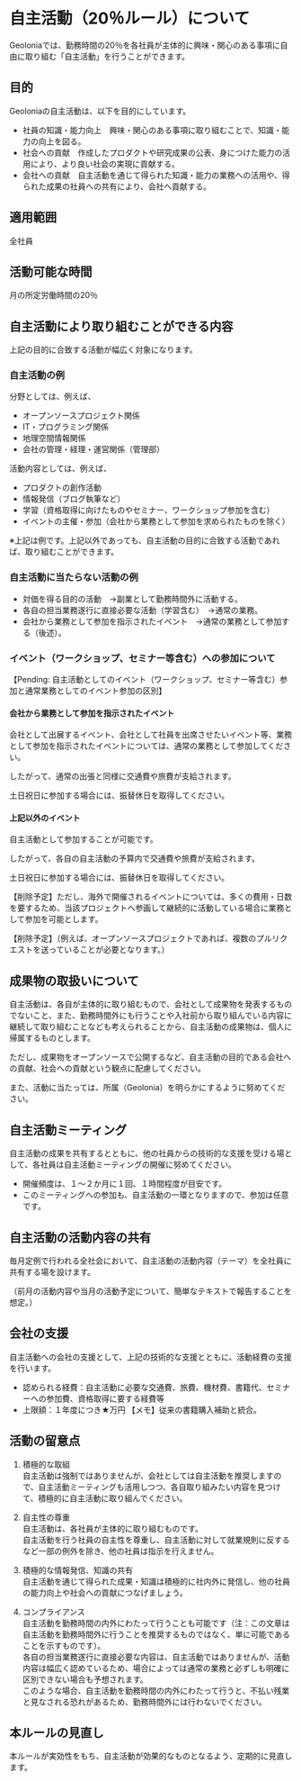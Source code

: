 # 自主活動（20％ルール）について

Geoloniaでは、勤務時間の20％を各社員が主体的に興味・関心のある事項に自由に取り組む「自主活動」を行うことができます。

## 目的
Geoloniaの自主活動は、以下を目的にしています。
- 社員の知識・能力向上　興味・関心のある事項に取り組むことで、知識・能力の向上を図る。
- 社会への貢献　作成したプロダクトや研究成果の公表、身につけた能力の活用により、より良い社会の実現に貢献する。
- 会社への貢献　自主活動を通じて得られた知識・能力の業務への活用や、得られた成果の社員への共有により、会社へ貢献する。

## 適用範囲
全社員

## 活動可能な時間
月の所定労働時間の20％

## 自主活動により取り組むことができる内容
上記の目的に合致する活動が幅広く対象になります。

### 自主活動の例
分野としては、例えば、
- オープンソースプロジェクト関係
- IT・プログラミング関係
- 地理空間情報関係
- 会社の管理・経理・運営関係（管理部）

活動内容としては、例えば、
- プロダクトの創作活動
- 情報発信（ブログ執筆など）
- 学習（資格取得に向けたものやセミナー、ワークショップ参加を含む）
- イベントの主催・参加（会社から業務として参加を求められたものを除く）

※上記は例です。上記以外であっても、自主活動の目的に合致する活動であれば、取り組むことができます。

### 自主活動に当たらない活動の例
- 対価を得る目的の活動　→副業として勤務時間外に活動する。
- 各自の担当業務遂行に直接必要な活動（学習含む）　→通常の業務。
- 会社から業務として参加を指示されたイベント　→通常の業務として参加する（後述）。

### イベント（ワークショップ、セミナー等含む）への参加について
【Pending: 自主活動としてのイベント（ワークショップ、セミナー等含む）参加と通常業務としてのイベント参加の区別】
#### 会社から業務として参加を指示されたイベント
会社として出展するイベント、会社として社員を出席させたいイベント等、業務として参加を指示されたイベントについては、通常の業務として参加してください。

したがって、通常の出張と同様に交通費や旅費が支給されます。

土日祝日に参加する場合には、振替休日を取得してください。

#### 上記以外のイベント
自主活動として参加することが可能です。

したがって、各自の自主活動の予算内で交通費や旅費が支給されます。

土日祝日に参加する場合には、振替休日を取得してください。

【削除予定】ただし、海外で開催されるイベントについては、多くの費用・日数を要するため、当該プロジェクトへ参画して継続的に活動している場合に業務として参加を可能とします。

【削除予定】（例えば、オープンソースプロジェクトであれば、複数のプルリクエストを送っていることが必要となります。）

## 成果物の取扱いについて
自主活動は、各自が主体的に取り組むもので、会社として成果物を発表するものでないこと、また、勤務時間外にも行うことや入社前から取り組んでいる内容に継続して取り組むことなども考えられることから、自主活動の成果物は、個人に帰属するものとします。

ただし、成果物をオープンソースで公開するなど、自主活動の目的である会社への貢献、社会への貢献という観点に配慮してください。

また、活動に当たっては、所属（Geolonia）を明らかにするように努めてください。

## 自主活動ミーティング
自主活動の成果を共有するとともに、他の社員からの技術的な支援を受ける場として、各社員は自主活動ミーティングの開催に努めてください。
- 開催頻度は、１～２か月に１回、１時間程度が目安です。
- このミーティングへの参加も、自主活動の一環となりますので、参加は任意です。

## 自主活動の活動内容の共有
毎月定例で行われる全社会において、自主活動の活動内容（テーマ）を全社員に共有する場を設けます。

（前月の活動内容や当月の活動予定について、簡単なテキストで報告することを想定。）

## 会社の支援
自主活動への会社の支援として、上記の技術的な支援とともに、活動経費の支援を行います。
- 認められる経費：自主活動に必要な交通費、旅費、機材費、書籍代、セミナーへの参加費、資格取得に要する経費等
- 上限額：１年度につき★万円
【メモ】従来の書籍購入補助と統合。

## 活動の留意点
1. 積極的な取組  
自主活動は強制ではありませんが、会社としては自主活動を推奨しますので、自主活動ミーティングも活用しつつ、各自取り組みたい内容を見つけて、積極的に自主活動に取り組んでください。

2. 自主性の尊重  
自主活動は、各社員が主体的に取り組むものです。  
自主活動を行う社員の自主性を尊重し、自主活動に対して就業規則に反するなど一部の例外を除き、他の社員は指示を行えません。

4. 積極的な情報発信、知識の共有  
自主活動を通じて得られた成果・知識は積極的に社内外に発信し、他の社員の能力向上や社会への貢献につなげましょう。  

5. コンプライアンス  
自主活動を勤務時間の内外にわたって行うことも可能です（注：この文章は自主活動を勤務時間外に行うことを推奨するものではなく、単に可能であることを示すものです）。  
各自の担当業務遂行に直接必要な内容は、自主活動ではありませんが、活動内容は幅広く認めているため、場合によっては通常の業務と必ずしも明確に区別できない場合も予想されます。  
このような場合、自主活動を勤務時間の内外にわたって行うと、不払い残業と見なされる恐れがあるため、勤務時間外には行わないでください。  

## 本ルールの見直し
本ルールが実効性をもち、自主活動が効果的なものとなるよう、定期的に見直します。
